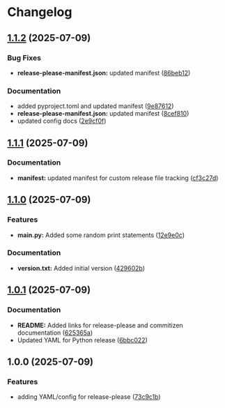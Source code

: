 # Changelog

## [1.1.2](https://github.com/SuzyQ-2117/Grounded-chatbot/compare/v1.1.1...v1.1.2) (2025-07-09)


### Bug Fixes

* **release-please-manifest.json:** updated manifest ([86beb12](https://github.com/SuzyQ-2117/Grounded-chatbot/commit/86beb12a21b91298e7dc9d36c122d9709bfa5348))


### Documentation

* added pyproject.toml and updated manifest ([9e87612](https://github.com/SuzyQ-2117/Grounded-chatbot/commit/9e876125d115325370b370b7e22ee35315c3d2bc))
* **release-please-manifest.json:** updated manifest ([8cef810](https://github.com/SuzyQ-2117/Grounded-chatbot/commit/8cef81031e247ba5701631ac4325fc1df0b5cc3a))
* updated config docs ([2e9cf0f](https://github.com/SuzyQ-2117/Grounded-chatbot/commit/2e9cf0f170d16d651d5b24f1902960cfca12ba5a))

## [1.1.1](https://github.com/SuzyQ-2117/Grounded-chatbot/compare/v1.1.0...v1.1.1) (2025-07-09)


### Documentation

* **manifest:** updated manifest for custom release file tracking ([cf3c27d](https://github.com/SuzyQ-2117/Grounded-chatbot/commit/cf3c27d329597531a2e90af468232b06ea539806))

## [1.1.0](https://github.com/SuzyQ-2117/Grounded-chatbot/compare/v1.0.1...v1.1.0) (2025-07-09)


### Features

* **main.py:** Added some random print statements ([12e9e0c](https://github.com/SuzyQ-2117/Grounded-chatbot/commit/12e9e0c30f9b41fa1d4e193ceba97817bd38e119))


### Documentation

* **version.txt:** Added initial version ([429602b](https://github.com/SuzyQ-2117/Grounded-chatbot/commit/429602bf89bdee7f82b7c6e617d113ceab55eda7))

## [1.0.1](https://github.com/SuzyQ-2117/Grounded-chatbot/compare/v1.0.0...v1.0.1) (2025-07-09)


### Documentation

* **README:** Added links for release-please and commitizen documentation ([625365a](https://github.com/SuzyQ-2117/Grounded-chatbot/commit/625365a50cd3847197f7db95cebcb8907d68c59a))
* Updated YAML for Python release ([6bbc022](https://github.com/SuzyQ-2117/Grounded-chatbot/commit/6bbc022c4282e51987b15a0ab3130bdcb3b9299d))

## 1.0.0 (2025-07-09)


### Features

* adding YAML/config for release-please ([73c9c1b](https://github.com/SuzyQ-2117/Grounded-chatbot/commit/73c9c1bc3e082740b571a91b037bf61ad255d0ac))
